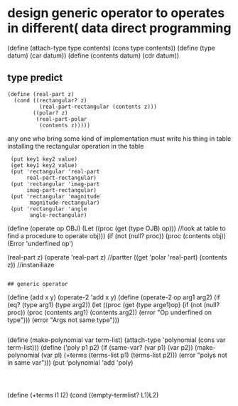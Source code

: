 # design generic operator to operates in different( data direct programming

(define (attach-type type contents)
  (cons type contents))
(define (type datum)
  (car datum))
(define (contents datum)
  (cdr datum))

## type predict
```
(define (real-part z)
  (cond ((rectangular? z)
          (real-part-rectangular (contents z)))
        ((polar? z)
         (real-part-polar
          (contents z)))))   
```
any one who bring some kind of implementation must write his thing in table
installing the rectangular operation in the table
```
 (put key1 key2 value)
 (get key1 key2 value)
 (put 'rectangular 'real-part
      real-part-rectangular)
 (put 'rectangular 'imag-part
      imag-part-rectangular)
 (put 'rectangular 'magnitude
       magnitude-rectangular)
 (put 'rectangular 'angle
       angle-rectangular)
```
(define (operate op OBJ)
   (Let ((proc (get (type OJB) op))) //look at table to find a procedure to operate obj)))
     (if (not (null? proc))
         (proc (contents obj))
         (Error 'underfined op')

(real-part z)
(operate 'real-part z) //partter
((get 'polar 'real-part) (contents z)) //instaniliaze
```

## generic operator
```
 (define (add x y)
   (operate-2 'add x y)
(define (operate-2 op arg1 arg2)
  (if
   (eq? (type arg1) (type arg2))
   (let ((proc (get (type arge1)op)
     (if (not (null? proc))
         (proc (contents arg1)
               (contents arg2))
         (error
          "Op underfined on type")))
  (error "Args not same type")))

```
```
(define (make-polynomial var term-list)
  (attach-type 'polynomial
                (cons var term-list)))
(define ('poly p1 p2)
  (if (same-var? (var p1) (var p2))
      (make-polynomial
        (var pl)
        (+terms (terms-list p1)
                (terms-list p2)))
       (error "polys not in same var")))
(put 'polynomial 'add 'poly)
 
```



```
(define (+terms l1 l2)
  (cond ((empty-termlist? L1)L2)
        
```
